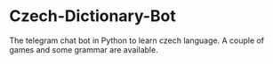 # Czech-Dictionary-Bot
The telegram chat bot in Python to learn czech language. A couple of games and some grammar are available.
